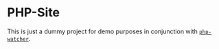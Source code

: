 # PHP-Site
This is just a dummy project for demo purposes in conjunction with [`php-watcher`](https://github.com/adi518/php-watcher).